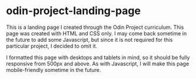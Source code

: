 # odin-project-landing-page

This is a landing page I created through the Odin Project curriculum. This page was created with HTML and CSS only. I may come back sometime in the future to add some Javascript, but since it is not required for this particular project, I decided to omit it. 

I formatted this page with desktops and tablets in mind, so it should be fully responsive from 500px and above. As with Javascript, I will make this page mobile-friendly sometime in the future. 